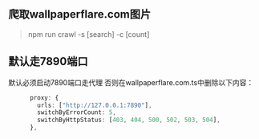 ## 爬取wallpaperflare.com图片

> npm run crawl -s [search] -c [count]

## 默认走7890端口

默认必须启动7890端口走代理
否则在wallpaperflare.com.ts中删除以下内容：
```ts
      proxy: {
        urls: ["http://127.0.0.1:7890"],
        switchByErrorCount: 5,
        switchByHttpStatus: [403, 404, 500, 502, 503, 504],
      },
```